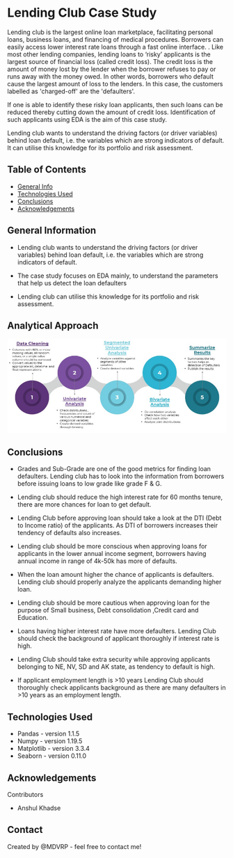 # Lending Club Case Study
> 
Lending club is the largest online loan marketplace, facilitating personal loans, business loans, and financing of medical procedures. Borrowers can easily access lower interest rate loans through a fast online interface. . Like most other lending companies, lending loans to ‘risky’ applicants is the largest source of financial loss (called credit loss). The credit loss is the amount of money lost by the lender when the borrower refuses to pay or runs away with the money owed. In other words, borrowers who default cause the largest amount of loss to the lenders. In this case, the customers labelled as 'charged-off' are the 'defaulters'.

If one is able to identify these risky loan applicants, then such loans can be reduced thereby cutting down the amount of credit loss. Identification of such applicants using EDA is the aim of this case study.

Lending club wants to understand the driving factors (or driver variables) behind loan default, i.e. the variables which are strong indicators of default. It can utilise this knowledge for its portfolio and risk assessment.

## Table of Contents
* [General Info](#general-information)
* [Technologies Used](#technologies-used)
* [Conclusions](#conclusions)
* [Acknowledgements](#acknowledgements)

## General Information

- Lending club wants to understand the driving factors (or driver variables) behind loan default, i.e. the variables which are strong indicators of default. 

- The case study focuses on EDA mainly, to understand the parameters that help us detect the loan defaulters 

- Lending club can utilise this knowledge for its portfolio and risk assessment. 

## Analytical Approach
![analytical_approch](analytical_approch.jpg)

## Conclusions

- Grades and Sub-Grade are one of the good metrics for finding loan defaulters. Lending club has to look into the information from borrowers before issuing loans to low grade like grade F & G.

- Lending club should reduce the high interest rate for 60 months tenure, there are more chances for loan to get default.

- Lending Club before approving loan should take a look at the DTI (Debt to Income ratio) of the applicants. As DTI of borrowers increases their tendency of defaults also increases.

- Lending club should be more conscious when approving loans for applicants in the lower annual income segment, borrowers having annual income in range of 4k-50k has more of defaults.

- When the loan amount higher the chance of applicants is defaulters. Lending club should properly analyze the applicants demanding higher loan.

- Lending club should be more cautious when approving loan for the purpose of Small business, Debt consolidation ,Credit card and Education.

- Loans having higher interest rate have more defaulters. Lending Club  should check the background of applicant thoroughly if interest rate is high.

- Lending Club should take extra security while approving applicants belonging to NE, NV, SD and AK state, as tendency to default is high.

- If applicant employment length is >10 years Lending Club should thoroughly check applicants background as there are many defaulters in >10 years as an employment length.

## Technologies Used
- Pandas - version 1.1.5
- Numpy - version 1.19.5
- Matplotlib - version 3.3.4
- Seaborn -  version 0.11.0

## Acknowledgements
Contributors 
- Anshul Khadse

## Contact
Created by @MDVRP - feel free to contact me!
